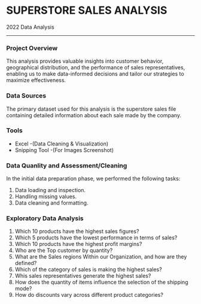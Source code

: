 # SUPERSTORE SALES ANALYSIS 
2022 Data Analysis

---

### Project Overview 

This analysis provides valuable insights into customer behavior, geographical distribution, and the performance of sales representatives, enabling us to make data-informed decisions and tailor our strategies to maximize effectiveness.

### Data Sources 

The primary dataset used for this analysis is the superstore sales file containing detailed information about each sale made by the company.

### Tools 

- Excel -(Data Cleaning & Visualization)
- Snipping Tool -(For Images Screenshot)

### Data Quanlity and Assessment/Cleaning 

In the initial data preparation phase, we performed the following tasks:

1. Data loading and inspection. 
2. Handling missing values.
3. Data cleaning and formatting.

### Exploratory Data Analysis

1. Which 10 products have the highest sales figures?
2. Which 5 products have the lowest performance in terms of sales?
3. Which 10 products have the highest profit margins?
4. Who are the Top customer by quantity?
5. What are the Sales regions Within our Organization, and how are they defined?
6. Which of the category of sales is making the highest sales?
7. Whis sales representatives generate the highest sales?
8. How does the quantity of items influence the selection of the shipping mode?
9. How do discounts vary across different product categories?





